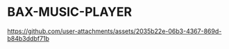 # BAX-MUSIC-PLAYER


https://github.com/user-attachments/assets/2035b22e-06b3-4367-869d-b84b3ddbf71b

